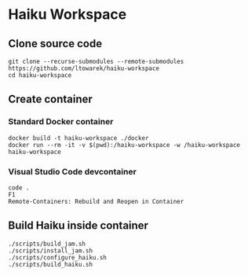 # Haiku Workspace

## Clone source code
```
git clone --recurse-submodules --remote-submodules https://github.com/ltowarek/haiku-workspace
cd haiku-workspace
```

## Create container
### Standard Docker container
```
docker build -t haiku-workspace ./docker
docker run --rm -it -v $(pwd):/haiku-workspace -w /haiku-workspace haiku-workspace
```

### Visual Studio Code devcontainer
```
code .
F1
Remote-Containers: Rebuild and Reopen in Container
```

## Build Haiku inside container
```
./scripts/build_jam.sh
./scripts/install_jam.sh
./scripts/configure_haiku.sh
./scripts/build_haiku.sh
```
